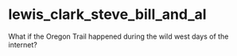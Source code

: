 # lewis_clark_steve_bill_and_al
What if the Oregon Trail happened during the wild west days of the internet? 
